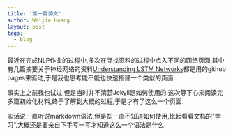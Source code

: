 ```yaml
---
title: '第一篇博文'
author: Weijie Huang
layout: post
tags:
  - blog
---
```


最近在完成NLP作业的过程中,多次在寻找资料的过程中点入不同的网络页面,其中有几篇摘要关于神经网络的资料[Understanding LSTM Networks][1]都是用的github pages来驱动,于是我也思考能不能也快速搭建一个类似的页面.

事实上之前我也试过,但是当时并不清楚Jekyll是如何使用的,这次静下心来阅读完多篇初始化材料,终于了解到大概的过程,于是才有了这么一个页面.

实话说一直听说markdown语法,但是却一直不知道如何使用,比起看看文档的"学习",大概还是要亲自下手写一写才知道这么一个语法是什么.


  [1]: http://colah.github.io/posts/2015-08-Understanding-LSTMs/ "Understanding LSTM Networks"